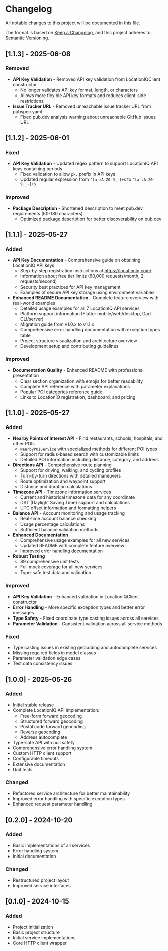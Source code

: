 # Changelog

All notable changes to this project will be documented in this file.

The format is based on [Keep a Changelog](https://keepachangelog.com/en/1.0.0/),
and this project adheres to [Semantic Versioning](https://semver.org/spec/v2.0.0.html).

## [1.1.3] - 2025-06-08

### Removed
- **API Key Validation** - Removed API key validation from LocationIQClient constructor
  - No longer validates API key format, length, or characters
  - Allows more flexible API key formats and reduces client-side restrictions
- **Issue Tracker URL** - Removed unreachable issue tracker URL from pubspec.yaml
  - Fixed pub.dev analysis warning about unreachable GitHub issues URL

## [1.1.2] - 2025-06-01

### Fixed
- **API Key Validation** - Updated regex pattern to support LocationIQ API keys containing periods
  - Fixed validation to allow `pk.` prefix in API keys
  - Updated regular expression from `^[a-zA-Z0-9_-]+$` to `^[a-zA-Z0-9._-]+$`

### Improved
- **Package Description** - Shortened description to meet pub.dev requirements (60-180 characters)
  - Optimized package description for better discoverability on pub.dev

## [1.1.1] - 2025-05-27

### Added
- **API Key Documentation** - Comprehensive guide on obtaining LocationIQ API keys
  - Step-by-step registration instructions at https://locationiq.com/
  - Information about free tier limits (60,000 requests/month, 2 requests/second)
  - Security best practices for API key management
  - Examples of secure API key storage using environment variables
- **Enhanced README Documentation** - Complete feature overview with real-world examples
  - Detailed usage examples for all 7 LocationIQ API services
  - Platform support information (Flutter mobile/web/desktop, Dart CLI/server)
  - Migration guide from v1.0.x to v1.1.x
  - Comprehensive error handling documentation with exception types table
  - Project structure visualization and architecture overview
  - Development setup and contributing guidelines

### Improved
- **Documentation Quality** - Enhanced README with professional presentation
  - Clear section organization with emojis for better readability
  - Complete API reference with parameter explanations
  - Popular POI categories reference guide
  - Links to LocationIQ registration, dashboard, and pricing

## [1.1.0] - 2025-05-27

### Added
- **Nearby Points of Interest API** - Find restaurants, schools, hospitals, and other POIs
  - `NearbyPOIService` with specialized methods for different POI types
  - Support for radius-based search with customizable limits
  - Detailed POI information including distance, category, and address
- **Directions API** - Comprehensive route planning
  - Support for driving, walking, and cycling profiles
  - Turn-by-turn directions with detailed maneuvers
  - Route optimization and waypoint support
  - Distance and duration calculations
- **Timezone API** - Timezone information services
  - Current and historical timezone data for any coordinate
  - DST (Daylight Saving Time) support and calculations
  - UTC offset information and formatting helpers
- **Balance API** - Account monitoring and usage tracking
  - Real-time account balance checking
  - Usage percentage calculations
  - Sufficient balance validation methods
- **Enhanced Documentation**
  - Comprehensive usage examples for all new services
  - Updated README with complete feature overview
  - Improved error handling documentation
- **Robust Testing**
  - 89 comprehensive unit tests
  - Full mock coverage for all new services
  - Type-safe test data and validation

### Improved
- **API Key Validation** - Enhanced validation in LocationIQClient constructor
- **Error Handling** - More specific exception types and better error messages
- **Type Safety** - Fixed coordinate type casting issues across all services
- **Parameter Validation** - Consistent validation across all service methods

### Fixed
- Type casting issues in existing geocoding and autocomplete services
- Missing required fields in model classes
- Parameter validation edge cases
- Test data consistency issues

## [1.0.0] - 2025-05-26

### Added
- Initial stable release
- Complete LocationIQ API implementation:
  - Free-form forward geocoding
  - Structured forward geocoding
  - Postal code forward geocoding
  - Reverse geocoding
  - Address autocomplete
- Type-safe API with null safety
- Comprehensive error handling system
- Custom HTTP client support
- Configurable timeouts
- Extensive documentation
- Unit tests

### Changed
- Refactored service architecture for better maintainability
- Improved error handling with specific exception types
- Enhanced request parameter handling

## [0.2.0] - 2024-10-20

### Added
- Basic implementations of all services
- Error handling system
- Initial documentation

### Changed
- Restructured project layout
- Improved service interfaces

## [0.1.0] - 2024-10-15

### Added
- Project initialization
- Basic project structure
- Initial service implementations
- Core HTTP client wrapper